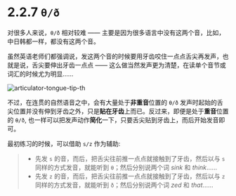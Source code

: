 # 2.2.7 `θ/ð`

对很多人来说，`θ/ð` 相对较难 —— 主要是因为很多语言中没有这两个音，比如，中日韩都一样，都没有这两个音。

虽然英语老师们都强调说，发这两个音的时候要用牙齿咬住一点点舌尖再发声，也就是说，舌尖要伸出牙齿一点点 —— 这么做当然发声更为清楚，在读单个音节或词汇的时候尤为明显……

![articulator-tongue-tip-th](/images/articulator-tongue-tip-th.svg)

不过，在连贯的自然语音之中，会有大量处于**非重音**位置的 `θ/ð` 发声时起始的舌尖位置并没有伸到牙齿之外，只是**贴在牙齿**上而已。反过来，即便是处于**重音**位置的 `θ/ð`, 也一样可以把发声动作**简化**一下，只要舌尖贴到牙齿上，而后开始发音即可。

最初练习的时候，可以借助 `s/z` 作为辅助:

> * 先发 `s` 的音，而后，把舌尖往前推一点点就接触到了牙齿，然后以与 `s` 同样的方式发音，就能听到 `θ`；然后分别说两个词 *sink* 和 *think*……
> * 先发 `z` 的音，而后，把舌尖往前推一点点就接触到了牙齿，然后以与 `z` 同样的方式发音，就能听到 `ð`；然后分别说两个词 *zed* 和 *that*……
